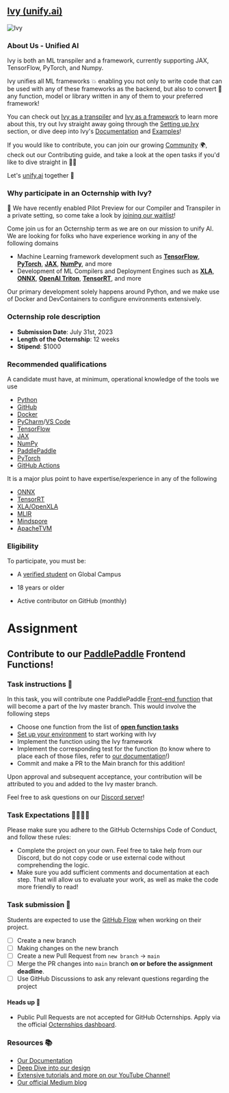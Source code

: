 <!-- Feel free to modify this template to fit your assignment requirements --->
## [Ivy](https://github.com/unifyai/ivy)[ (unify.ai)](https://unify.ai)

![Ivy](https://github.com/unifyai/unifyai.github.io/raw/master/img/externally_linked/logo_dark.png?raw=true#gh-dark-mode-only)

### About Us - Unified AI

Ivy is both an ML transpiler and a framework, currently supporting JAX, TensorFlow, PyTorch, and Numpy.

Ivy unifies all ML frameworks :boom: enabling you not only to write code that can be used with any of these frameworks as the backend, but also to convert :arrows_counterclockwise: any function, model or library written in any of them to your preferred framework!

You can check out [Ivy as a transpiler](https://github.com/unifyai/ivy#ivy-as-a-transpiler) and [Ivy as a framework](https://github.com/unifyai/ivy#ivy-as-a-framework) to learn more about this, try out Ivy straight away going through the [Setting up Ivy](https://github.com/unifyai/ivy#setting-up-ivy) section, or dive deep into Ivy's [Documentation](https://github.com/unifyai/ivy#documentation) and [Examples](https://github.com/unifyai/ivy#examples)!

If you would like to contribute, you can join our growing [Community](https://github.com/unifyai/ivy#community) :earth_africa:, check out our Contributing guide, and take a look at the open tasks if you'd like to dive straight in :technologist:

Let's [unify.ai](https://unify.ai/) together :mechanical_arm:


<!--- Use this section to share information about your company such as founding information, mission statement, product description, product success, etc.--->

### Why participate in an Octernship with Ivy?

<!--- Use this section to appeal to students. Consider sharing information about recent projects, the technology stack, the type of mentorship students can expect, listing future employment opportunities, etc. --->

:rocket: We have recently enabled Pilot Preview for our Compiler and Transpiler in a private setting, so come take a look by [joining our waitlist](https://console.unify.ai/)!

Come join us for an Octernship term as we are on our mission to unify AI. We are looking for folks who have experience working in any of the following domains
- Machine Learning framework development such as [**TensorFlow**](https://www.tensorflow.org/), [**PyTorch**](http://pytorch.org/), [**JAX**](https://jax.readthedocs.io/en/latest/), [**NumPy**](https://numpy.org/), and more
- Development of ML Compilers and Deployment Engines such as [**XLA**](https://www.tensorflow.org/xla), [**ONNX**](https://onnx.ai/), [**OpenAI Triton**](https://github.com/openai/triton), [**TensorRT**](https://developer.nvidia.com/tensorrt-getting-started), and more

Our primary development solely happens around Python, and we make use of Docker and DevContainers to configure environments extensively.

### Octernship role description

- **Submission Date**: July 31st, 2023
- **Length of the Octernship**: 12 weeks
- **Stipend**: $1000
<!--- Use this section to describe the role in as much detail as necessary. Please include the GitHub Classroom assignment submission date, length of the Octernship, and the monthly stipend --->

### Recommended qualifications

A candidate must have, at minimum, operational knowledge of the tools we use 
- [Python](https://www.python.org/)
- [GitHub](https://github.com)
- [Docker](https://www.docker.com/)
- [PyCharm](https://www.jetbrains.com/pycharm/)/[VS Code](https://code.visualstudio.com/)
- [TensorFlow](https://www.tensorflow.org/)
- [JAX](https://jax.readthedocs.io/)
- [NumPy](https://numpy.org/)
- [PaddlePaddle](https://github.com/PaddlePaddle)
- [PyTorch](https://pytorch.org/)
- [GitHub Actions](https://docs.github.com/en/actions)

It is a major plus point to have expertise/experience in any of the following
- [ONNX](https://onnx.ai/)
- [TensorRT](https://developer.nvidia.com/tensorrt-getting-started)
- [XLA/OpenXLA](https://github.com/openxla/xla)
- [MLIR](https://mlir.llvm.org/)
- [Mindspore](https://github.com/mindspore-ai/mindspore)
- [ApacheTVM](https://tvm.apache.org/)

<!--- Use this section to describe what skills a student might need to complete the problem statement on GitHub Classroom --->

### Eligibility

To participate, you must be:

* A [verified student](https://education.github.com/discount_requests/pack_application) on Global Campus

* 18 years or older

* Active contributor on GitHub (monthly)

# Assignment

## Contribute to our [PaddlePaddle](https://github.com/PaddlePaddle) Frontend Functions!

### Task instructions 📝

In this task, you will contribute one PaddlePaddle [Front-end function](https://unify.ai/docs/ivy/overview/deep_dive/ivy_frontends.html) that will become a part of the Ivy master branch. This would involve the following steps
- Choose one function from the list of [**open function tasks**](https://github.com/unifyai/ivy/issues/19178)
- [Set up your environment](https://unify.ai/docs/ivy/overview/contributing/setting_up.html) to start working with Ivy
- Implement the function using the Ivy framework
- Implement the corresponding test for the function (to know where to place each of those files, refer to [our documentation](https://unify.ai/docs/ivy/)!)
- Commit and make a PR to the Main branch for this addition!

Upon approval and subsequent acceptance, your contribution will be attributed to you and added to the Ivy master branch.

Feel free to ask questions on our [Discord server](https://discord.gg/sXyFF8tDtm)!


<!--- Use this section to describe the project that students are required to complete. We ask that you also include instructions on running and preparing the students' local environment if necessary. --->

### Task Expectations 👩‍💻👨‍💻

<!--- Please add expectations that students need to follow to be considered. Some examples include: completing the project on their own, not using code from external resources without comprehending the logic, etc.  --->
Please make sure you adhere to the GitHub Octernships Code of Conduct, and follow these rules:
- Complete the project on your own. Feel free to take help from our Discord, but do not copy code or use external code without comprehending the logic.
- Make sure you add sufficient comments and documentation at each step. That will allow us to evaluate your work, as well as make the code more friendly to read!

### Task submission 🚀

Students are expected to use the [GitHub Flow](https://docs.github.com/en/get-started/quickstart/github-flow) when working on their project. 

- [ ] Create a new branch
- [ ] Making changes on the new branch
- [ ] Create a new Pull Request from `new branch` -> `main`
- [ ] Merge the PR changes into `main` branch **on or before the assignment deadline**.
- [ ] Use GitHub Discussions to ask any relevant questions regarding the project

#### Heads up 🚨
- Public Pull Requests are not accepted for GitHub Octernships. Apply via the official [Octernships dashboard](https://education.github.com/students/octernships).

### Resources 📚

- [Our Documentation](https://unify.ai/docs/ivy/)
- [Deep Dive into our design](https://unify.ai/docs/ivy/overview/deep_dive.html#deep-dive)
- [Extensive tutorials and more on our YouTube Channel!](https://www.youtube.com/@unifyai)
- [Our official Medium blog](https://medium.com/@unifyai)
<!--- Use this section to add resources for students to refer to. For example Documentation, Tutorials, Guides, and more.  --->
